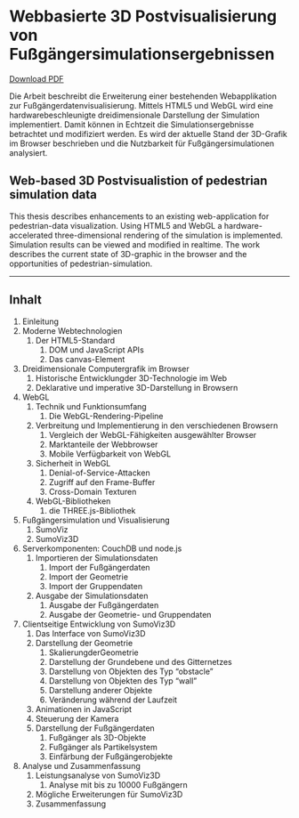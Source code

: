 # Webbasierte 3D Postvisualisierung von Fußgängersimulationsergebnissen

[Download PDF](https://github.com/downloads/danielbuechele/SumoViz3D-Bachelorarbeit/thesis.pdf)

Die Arbeit beschreibt die Erweiterung einer bestehenden Webapplikation zur Fußgängerdatenvisualisierung. Mittels HTML5 und WebGL wird eine hardwarebeschleunigte dreidimensionale Darstellung der Simulation implementiert. Damit können in Echtzeit die Simulationsergebnisse betrachtet und modifiziert werden. Es wird der aktuelle Stand der 3D-Grafik im Browser beschrieben und die Nutzbarkeit für Fußgängersimulationen analysiert.

## Web-based 3D Postvisualistion of pedestrian simulation data

This thesis describes enhancements to an existing web-application for pedestrian-data visualization. Using HTML5 and WebGL a hardware-accelerated three-dimensional rendering of the simulation is implemented. Simulation results can be viewed and modified in realtime. The work describes the current state of 3D-graphic in the browser and the opportunities of pedestrian-simulation.

--------

## Inhalt
1. Einleitung
2. Moderne Webtechnologien
	1. Der HTML5-Standard
		1. DOM und JavaScript APIs
		2. Das canvas-Element
3. Dreidimensionale Computergrafik im Browser
	1. Historische Entwicklungder 3D-Technologie im Web
	2. Deklarative und imperative 3D-Darstellung in Browsern
4. WebGL
	1. Technik und Funktionsumfang
		1. Die WebGL-Rendering-Pipeline
	2. Verbreitung und Implementierung in den verschiedenen Browsern
		1. Vergleich der WebGL-Fähigkeiten ausgewählter Browser
		2. Marktanteile der Webbrowser
		3. Mobile Verfügbarkeit von WebGL
	3. Sicherheit in WebGL
		1. Denial-of-Service-Attacken
		2. Zugriff auf den Frame-Buffer
		3. Cross-Domain Texturen
	4. WebGL-Bibliotheken
		1. die THREE.js-Bibliothek
5. Fußgängersimulation und Visualisierung
	1. SumoViz
	2. SumoViz3D
6. Serverkomponenten: CouchDB und node.js
    1. Importieren der Simulationsdaten
        1. Import der Fußgängerdaten
        2. Import der Geometrie
        3. Import der Gruppendaten
    2. Ausgabe der Simulationsdaten
        1. Ausgabe der Fußgängerdaten
        2. Ausgabe der Geometrie- und Gruppendaten
7. Clientseitige Entwicklung von SumoViz3D
    1. Das Interface von SumoViz3D
    2. Darstellung der Geometrie
        1. SkalierungderGeometrie
        2. Darstellung der Grundebene und des Gitternetzes 
        3. Darstellung von Objekten des Typ “obstacle”
        4. Darstellung von Objekten des Typ “wall”
        5. Darstellung anderer Objekte
        6. Veränderung während der Laufzeit
    3. Animationen in JavaScript
    4. Steuerung der Kamera
    5. Darstellung der Fußgängerdaten
        1. Fußgänger als 3D-Objekte
        2. Fußgänger als Partikelsystem 
        3. Einfärbung der Fußgängerobjekte
8. Analyse und Zusammenfassung
    1. Leistungsanalyse von SumoViz3D
        1. Analyse mit bis zu 10000 Fußgängern
    2. Mögliche Erweiterungen für SumoViz3D
    3. Zusammenfassung